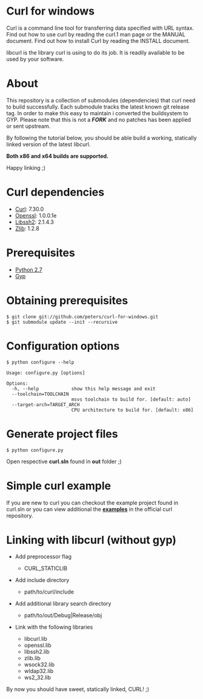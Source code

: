# Curl for windows

Curl is a command line tool for transferring data specified with URL
syntax. Find out how to use curl by reading the curl.1 man page or the
MANUAL document. Find out how to install Curl by reading the INSTALL
document.

libcurl is the library curl is using to do its job. It is readily
available to be used by your software. 

# About

This repository is a collection of submodules (dependencies)
that curl need to build successfully. Each submodule tracks
the latest known git release tag. In order to make 
this easy to maintain i converted the buildsystem to GYP. 
Please note that this is not a **_FORK_** and no patches has
been applied or sent upstream.

By following the tutorial below, you should be able build
a working, statically linked version of the latest libcurl.

**Both x86 and x64 builds are supported.**

Happy linking ;)

# Curl dependencies

- [Curl](https://github.com/bagder/curl): 7.30.0
- [Openssl](https://github.com/openssl/openssl): 1.0.0.1e
- [Libssh2](http://libssh2.org): 2.1.4.3
- [Zlib](http://zlib.net): 1.2.8

# Prerequisites

* [Python 2.7](python.org)
* [Gyp](https://code.google.com/p/gyp/wiki/GypVsCMake)

# Obtaining prerequisites 
	
    $ git clone git://github.com/peters/curl-for-windows.git
    $ git submodule update --init --recursive
      
# Configuration options
    
    $ python configure --help

```
Usage: configure.py [options]

Options:
  -h, --help            show this help message and exit
  --toolchain=TOOLCHAIN
                        msvs toolchain to build for. [default: auto]
  --target-arch=TARGET_ARCH
                        CPU architecture to build for. [default: x86]
```

# Generate project files

    $ python configure.py 

Open respective **curl.sln** found in **out** folder ;)

# Simple curl example

If you are new to curl you can checkout the example project
found in curl.sln or you can view additional the **[examples](https://github.com/bagder/curl/tree/master/docs/examples)**
in the official curl repository.

# Linking with libcurl (without gyp)

- Add preprocessor flag 
  - CURL_STATICLIB
 
- Add include directory
	- path/to/curl/include

- Add additional library search directory
	- path/to/out/Debug|Release/obj
	
- Link with the following libraries
  - libcurl.lib
  - openssl.lib
  - libssh2.lib
  - zlib.lib
  - wsock32.lib
  - wldap32.lib
  - ws2_32.lib
  
By now you should have sweet, statically linked, CURL! ;)
